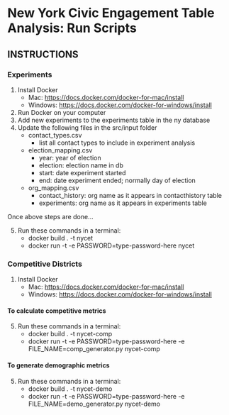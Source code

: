 # New York Civic Engagement Table Analysis: Run Scripts

## INSTRUCTIONS

### Experiments
1. Install Docker
    - Mac: https://docs.docker.com/docker-for-mac/install
    - Windows: https://docs.docker.com/docker-for-windows/install
2. Run Docker on your computer
3. Add new experiments to the experiments table in the ny database
4. Update the following files in the src/input folder
    - contact_types.csv
      - list all contact types to include in experiment analysis
    - election_mapping.csv
      - year: year of election
      - election: election name in db
      - start: date experiment started
      - end: date experiment ended; normally day of election
    - org_mapping.csv
      - contact_history: org name as it appears in contacthistory table
      - experiments: org name as it appears in experiments table
   
Once above steps are done...

5. Run these commands in a terminal:
    - docker build . -t nycet
    - docker run -t -e PASSWORD=type-password-here nycet

### Competitive Districts

1. Install Docker
    - Mac: https://docs.docker.com/docker-for-mac/install
    - Windows: https://docs.docker.com/docker-for-windows/install

#### To calculate competitive metrics
5. Run these commands in a terminal:
    - docker build . -t nycet-comp
    - docker run -t -e PASSWORD=type-password-here -e FILE_NAME=comp_generator.py nycet-comp

#### To generate demographic metrics
5. Run these commands in a terminal:
    - docker build . -t nycet-demo
    - docker run -t -e PASSWORD=type-password-here -e FILE_NAME=demo_generator.py nycet-demo
